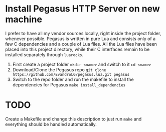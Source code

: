# Install Pegasus HTTP Server on new machine

I prefer to have all my vendor sources locally, right inside the project folder, whenever possible.
Pegasus is written in pure Lua and consists only of a few C dependencies and a couple of Lua files.
All the Lua files have been placed into this project directory, while their C interfaces remain to be installed separately through `luarocks`.

1. First create a project folder `mkdir <name>` and switch to it `cd <name>`
2. Download/Clone the Pegasus repo `git clone https://github.com/EvandroLG/pegasus.lua.git pegasus`
3. Switch to the repo folder and run the makefile to install the dependencies for Pegasus `make install_dependencies`

# TODO

Create a Makefile and change this description to just run `make` and everything should be handled automatically.